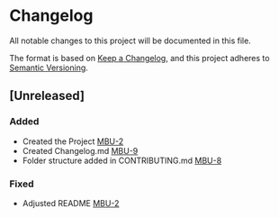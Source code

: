# Changelog

All notable changes to this project will be documented in this file.

The format is based on [Keep a Changelog](https://keepachangelog.com/en/1.0.0/),
and this project adheres to [Semantic Versioning](https://semver.org/spec/v2.0.0.html).

## [Unreleased]

### Added

- Created the Project [MBU-2](https://memebattle.atlassian.net/browse/MBU-2)
- Created Changelog.md [MBU-9](https://memebattle.atlassian.net/browse/MBU-9)
- Folder structure added in CONTRIBUTING.md [MBU-8](https://memebattle.atlassian.net/browse/MBU-8)

### Fixed

- Adjusted README [MBU-2](https://memebattle.atlassian.net/browse/MBU-2)